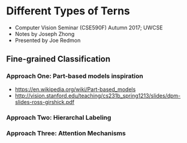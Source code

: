 # Different Types of Terns

- Computer Vision Seminar (CSE590F) Autumn 2017; UWCSE
- Notes by Joseph Zhong
- Presented by Joe Redmon

## Fine-grained Classification

### Approach One: Part-based models inspiration

- https://en.wikipedia.org/wiki/Part-based_models
- http://vision.stanford.edu/teaching/cs231b_spring1213/slides/dpm-slides-ross-girshick.pdf

### Approach Two: Hierarchal Labeling 

### Approach Three: Attention Mechanisms



